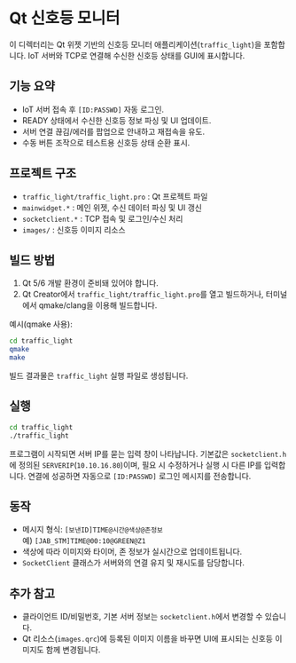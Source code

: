 # Qt 신호등 모니터

이 디렉터리는 Qt 위젯 기반의 신호등 모니터 애플리케이션(`traffic_light`)을 포함합니다.
IoT 서버와 TCP로 연결해 수신한 신호등 상태를 GUI에 표시합니다.

## 기능 요약

- IoT 서버 접속 후 `[ID:PASSWD]` 자동 로그인.
- READY 상태에서 수신한 신호등 정보 파싱 및 UI 업데이트.
- 서버 연결 끊김/에러를 팝업으로 안내하고 재접속을 유도.
- 수동 버튼 조작으로 테스트용 신호등 상태 순환 표시.

## 프로젝트 구조

- `traffic_light/traffic_light.pro` : Qt 프로젝트 파일
- `mainwidget.*` : 메인 위젯, 수신 데이터 파싱 및 UI 갱신
- `socketclient.*` : TCP 접속 및 로그인/수신 처리
- `images/` : 신호등 이미지 리소스

## 빌드 방법

1. Qt 5/6 개발 환경이 준비돼 있어야 합니다.
2. Qt Creator에서 `traffic_light/traffic_light.pro`를 열고 빌드하거나,
   터미널에서 qmake/clang을 이용해 빌드합니다.

예시(qmake 사용):

```bash
cd traffic_light
qmake
make
```

빌드 결과물은 `traffic_light` 실행 파일로 생성됩니다.

## 실행

```bash
cd traffic_light
./traffic_light
```

프로그램이 시작되면 서버 IP를 묻는 입력 창이 나타납니다. 기본값은
`socketclient.h`에 정의된 `SERVERIP`(`10.10.16.80`)이며, 필요 시 수정하거나
실행 시 다른 IP를 입력합니다. 연결에 성공하면 자동으로 `[ID:PASSWD]` 로그인
메시지를 전송합니다.

## 동작

- 메시지 형식: `[보낸ID]TIME@시간@색상@존정보`  
  예) `[JAB_STM]TIME@00:10@GREEN@Z1`
- 색상에 따라 이미지와 타이머, 존 정보가 실시간으로 업데이트됩니다.
- `SocketClient` 클래스가 서버와의 연결 유지 및 재시도를 담당합니다.

## 추가 참고

- 클라이언트 ID/비밀번호, 기본 서버 정보는 `socketclient.h`에서 변경할 수 있습니다.
- Qt 리소스(`images.qrc`)에 등록된 이미지 이름을 바꾸면 UI에 표시되는
  신호등 이미지도 함께 변경됩니다.

